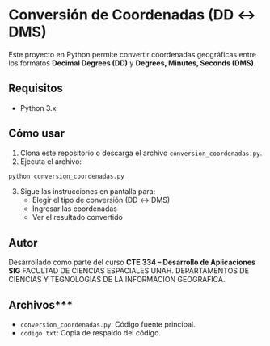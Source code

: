# Conversión de Coordenadas (DD ↔ DMS)

Este proyecto en Python permite convertir coordenadas geográficas entre los formatos **Decimal Degrees (DD)** y **Degrees, Minutes, Seconds (DMS)**.

## Requisitos

- Python 3.x

## Cómo usar

1. Clona este repositorio o descarga el archivo `conversion_coordenadas.py`.
2. Ejecuta el archivo:

```bash
python conversion_coordenadas.py
```

3. Sigue las instrucciones en pantalla para:
   - Elegir el tipo de conversión (DD ↔ DMS)
   - Ingresar las coordenadas
   - Ver el resultado convertido

## Autor

Desarrollado como parte del curso **CTE 334 – Desarrollo de Aplicaciones SIG** FACULTAD DE CIENCIAS ESPACIALES UNAH.
DEPARTAMENTOS DE CIENCIAS Y TEGNOLOGIAS DE LA INFORMACION GEOGRAFICA.
## Archivos***

- `conversion_coordenadas.py`: Código fuente principal.
- `codigo.txt`: Copia de respaldo del código.

